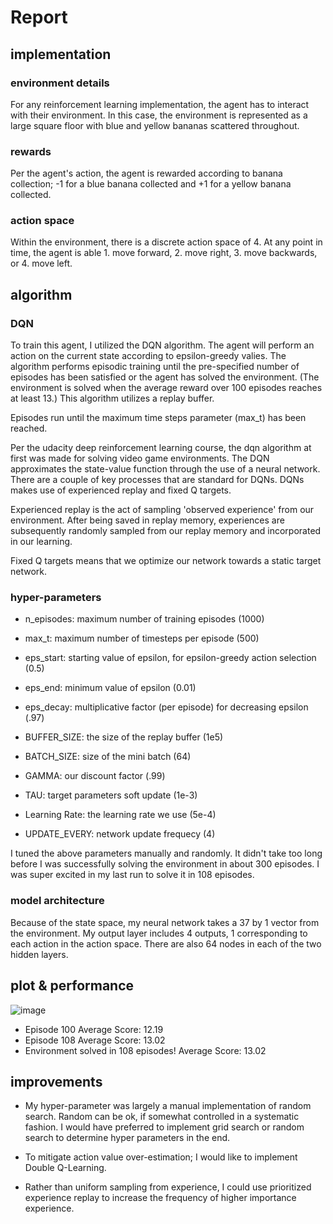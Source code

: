 # Report

## implementation

### environment details
For any reinforcement learning implementation, the agent has to interact with their environment. In this case, the environment is represented as a large square floor with blue and yellow bananas scattered throughout. 

### rewards
Per the agent's action, the agent is rewarded according to banana collection; -1 for a blue banana collected and +1 for a yellow banana collected.

### action space
Within the environment, there is a discrete action space of 4. At any point in time, the agent is able 1. move forward, 2. move right, 3. move backwards, or 4. move left.

## algorithm

### DQN
To train this agent, I utilized the DQN algorithm. The agent will perform an action on the current state according to epsilon-greedy valies. The algorithm performs episodic training until the pre-specified number of episodes has been satisfied or  the agent has solved the environment. (The environment is solved when the average reward over 100 episodes reaches at least 13.) This algorithm utilizes a replay buffer.

Episodes run until the maximum time steps parameter (max_t) has been reached.

Per the udacity deep reinforcement learning course, the dqn algorithm at first was made for solving video game environments. The DQN approximates the state-value function through the use of a neural network. There are a couple of key processes that are standard for DQNs. DQNs makes use of experienced replay and fixed Q targets. 

Experienced replay is the act of sampling 'observed experience' from our environment. After being saved in replay memory, experiences are subsequently randomly sampled from our replay memory and incorporated in our learning.

Fixed Q targets means that we optimize our network towards a static target network. 

### hyper-parameters

- n_episodes: maximum number of training episodes (1000)
- max_t: maximum number of timesteps per episode  (500)
- eps_start: starting value of epsilon, for epsilon-greedy action selection (0.5)
- eps_end: minimum value of epsilon  (0.01)
- eps_decay: multiplicative factor (per episode) for decreasing epsilon (.97)

- BUFFER_SIZE: the size of the replay buffer (1e5)
- BATCH_SIZE: size of the mini batch (64)
- GAMMA: our discount factor (.99)
- TAU: target parameters soft update (1e-3)
- Learning Rate: the learning rate  we use (5e-4)
- UPDATE_EVERY: network update frequecy (4)

I tuned the above parameters manually and randomly. It didn't take too long before I was successfully solving the environment in about 300 episodes. I was super excited in my last run to solve it in 108 episodes.

### model architecture
Because of the state space, my neural network takes a 37 by 1 vector from the environment. My output layer includes 4 outputs, 1 corresponding to each action in the action space. There are also 64 nodes in each of the two hidden layers.

## plot & performance
![image](https://user-images.githubusercontent.com/13371867/123744365-e5985c80-d86b-11eb-9c00-0676df93dc08.png)
- Episode 100	Average Score: 12.19
- Episode 108	Average Score: 13.02
- Environment solved in 108 episodes!	Average Score: 13.02

## improvements

- My hyper-parameter was largely a manual implementation of random search. Random can be ok, if somewhat controlled in a systematic fashion. I would have preferred to implement grid search or random search to determine hyper parameters in the end.

- To mitigate action value over-estimation; I would like to implement Double Q-Learning.

- Rather than uniform sampling from experience, I could use prioritized experience replay to increase the frequency of higher importance experience. 
